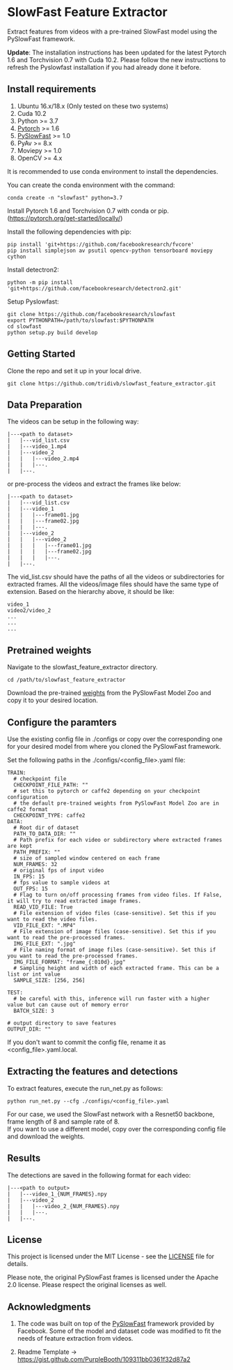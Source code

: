 # SlowFast Feature Extractor

Extract features from videos with a pre-trained SlowFast model using the PySlowFast framework.

**Update**: The installation instructions has been updated for the latest Pytorch 1.6 and Torchvision 0.7 with Cuda 10.2. Please follow the new instructions to refresh the Pyslowfast installation if you had already done it before.

## Install requirements

1. Ubuntu 16.x/18.x (Only tested on these two systems)
2. Cuda 10.2
3. Python >= 3.7
4. [Pytorch](https://pytorch.org/)  >= 1.6
5. [PySlowFast](https://github.com/facebookresearch/SlowFast.git) >= 1.0
6. PyAv >= 8.x
7. Moviepy >= 1.0
8. OpenCV >= 4.x

It is recommended to use conda environment to install the dependencies.

You can create the conda environment with the command:

```
conda create -n "slowfast" python=3.7
```

Install Pytorch 1.6 and Torchvision 0.7 with conda or pip. (https://pytorch.org/get-started/locally/)

Install the following dependencies with pip:

```
pip install 'git+https://github.com/facebookresearch/fvcore'
pip install simplejson av psutil opencv-python tensorboard moviepy cython
```

Install detectron2:
```
python -m pip install 'git+https://github.com/facebookresearch/detectron2.git'
```

Setup Pyslowfast:
```
git clone https://github.com/facebookresearch/slowfast
export PYTHONPATH=/path/to/slowfast:$PYTHONPATH
cd slowfast
python setup.py build develop
```

## Getting Started

Clone the repo and set it up in your local drive.

```
git clone https://github.com/tridivb/slowfast_feature_extractor.git
```

## Data Preparation

The videos can be setup in the following way:

```
|---<path to dataset>
|   |---vid_list.csv
|   |---video_1.mp4
|   |---video_2
|   |   |---video_2.mp4
|   |   |---.
|   |---.

```

or pre-process the videos and extract the frames like below:
```
|---<path to dataset>
|   |---vid_list.csv
|   |---video_1
|   |   |---frame01.jpg
|   |   |---frame02.jpg
|   |   |---.
|   |---video_2
|   |   |---video_2
|   |   |   |---frame01.jpg
|   |   |   |---frame02.jpg
|   |   |   |---.
|   |---.

```

The vid_list.csv should have the paths of all the videos or subdirectories for extracted frames. 
All the videos/image files should have the same type of extension.
Based on the hierarchy above, it should be like:

```
video_1
video2/video_2
...
...
...
```

## Pretrained weights

Navigate to the slowfast_feature_extractor directory.

```
cd /path/to/slowfast_feature_extractor
```

Download the pre-trained [weights](https://github.com/facebookresearch/SlowFast/blob/master/MODEL_ZOO.md) from the PySlowFast Model Zoo and copy it to your desired location.

## Configure the paramters

Use the existing config file in ./configs or copy over the corresponding one for your desired model from where you cloned the PySlowFast framework.

Set the following paths in the ./configs/<config_file>.yaml file:

```
TRAIN:
  # checkpoint file
  CHECKPOINT_FILE_PATH: ""
  # set this to pytorch or caffe2 depending on your checkpoint configuration
  # the default pre-trained weights from PySlowFast Model Zoo are in caffe2 format
  CHECKPOINT_TYPE: caffe2
DATA:
  # Root dir of dataset
  PATH_TO_DATA_DIR: ""
  # Path prefix for each video or subdirectory where extracted frames are kept
  PATH_PREFIX: ""
  # size of sampled window centered on each frame
  NUM_FRAMES: 32
  # original fps of input video
  IN_FPS: 15
  # fps value to sample videos at
  OUT_FPS: 15
  # Flag to turn on/off processing frames from video files. If False, it will try to read extracted image frames.
  READ_VID_FILE: True
  # File extension of video files (case-sensitive). Set this if you want to read the video files.
  VID_FILE_EXT: ".MP4"
  # File extension of image files (case-sensitive). Set this if you want to read the pre-processed frames.
  IMG_FILE_EXT: ".jpg"
  # File naming format of image files (case-sensitive). Set this if you want to read the pre-processed frames.
  IMG_FILE_FORMAT: "frame_{:010d}.jpg"
  # Sampling height and width of each extracted frame. This can be a list or int value
  SAMPLE_SIZE: [256, 256]

TEST:
  # be careful with this, inference will run faster with a higher value but can cause out of memory error
  BATCH_SIZE: 3

# output directory to save features
OUTPUT_DIR: ""
```

If you don't want to commit the config file, rename it as <config_file>.yaml.local.

## Extracting the features and detections

To extract features, execute the run_net.py as follows:

```
python run_net.py --cfg ./configs/<config_file>.yaml
```

For our case, we used the SlowFast network with a Resnet50 backbone, frame length of 8 and sample rate of 8.\
If you want to use a different model, copy over the corresponding config file and download the weights.

## Results

The detections are saved in the following format for each video:

```
|---<path to output>
|   |---video_1_{NUM_FRAMES}.npy
|   |---video_2
|   |   |---video_2_{NUM_FRAMES}.npy
|   |   |---.
|   |---.
```

## License

This project is licensed under the MIT License - see the [LICENSE](LICENSE) file for details.

Please note, the original PySlowFast frames is licensed under the Apache 2.0 license. Please respect the original licenses as well.

## Acknowledgments

1. The code was built on top of the [PySlowFast](https://github.com/facebookresearch/SlowFast.git) framework provided by Facebook. Some of the model and dataset code was modified to fit the needs of feature extraction from videos.

2. Readme Template -> https://gist.github.com/PurpleBooth/109311bb0361f32d87a2
